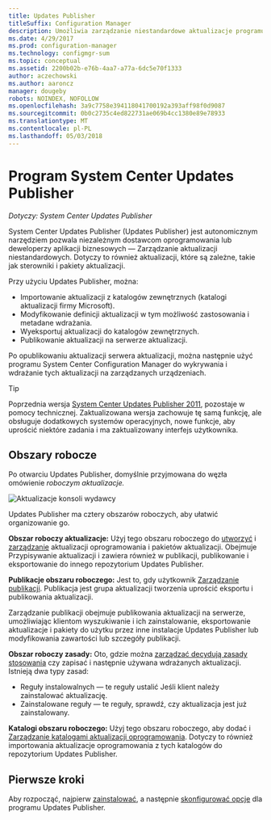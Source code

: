 ```yaml
---
title: Updates Publisher
titleSuffix: Configuration Manager
description: Umożliwia zarządzanie niestandardowe aktualizacje programu System Center Updates Publisher
ms.date: 4/29/2017
ms.prod: configuration-manager
ms.technology: configmgr-sum
ms.topic: conceptual
ms.assetid: 2200b02b-e76b-4aa7-a77a-6dc5e70f1333
author: aczechowski
ms.author: aaroncz
manager: dougeby
robots: NOINDEX, NOFOLLOW
ms.openlocfilehash: 3a9c7758e394118041700192a393aff98f0d9087
ms.sourcegitcommit: 0b0c2735c4ed822731ae069b4cc1380e89e78933
ms.translationtype: MT
ms.contentlocale: pl-PL
ms.lasthandoff: 05/03/2018
---
```

# <a name="system-center-updates-publisher"></a>Program System Center Updates Publisher

*Dotyczy: System Center Updates Publisher*

System Center Updates Publisher (Updates Publisher) jest autonomicznym narzędziem pozwala niezależnym dostawcom oprogramowania lub deweloperzy aplikacji biznesowych — Zarządzanie aktualizacji niestandardowych. Dotyczy to również aktualizacji, które są zależne, takie jak sterowniki i pakiety aktualizacji.

Przy użyciu Updates Publisher, można:

-   Importowanie aktualizacji z katalogów zewnętrznych (katalogi aktualizacji firmy Microsoft).
-   Modyfikowanie definicji aktualizacji w tym możliwość zastosowania i metadane wdrażania.
-   Wyeksportuj aktualizacji do katalogów zewnętrznych.
-   Publikowanie aktualizacji na serwerze aktualizacji.

Po opublikowaniu aktualizacji serwera aktualizacji, można następnie użyć programu System Center Configuration Manager do wykrywania i wdrażanie tych aktualizacji na zarządzanych urządzeniach.

> [!TIP]  
> Poprzednia wersja [System Center Updates Publisher 2011](http://go.microsoft.com/fwlink/?LinkId=848111), pozostaje w pomocy technicznej. Zaktualizowana wersja zachowuje tę samą funkcję, ale obsługuje dodatkowych systemów operacyjnych, nowe funkcje, aby uprościć niektóre zadania i ma zaktualizowany interfejs użytkownika.

## <a name="workspaces"></a>Obszary robocze
Po otwarciu Updates Publisher, domyślnie przyjmowana do węzła omówienie *roboczym aktualizacje.*

![Aktualizacje konsoli wydawcy](media/console1.png)   


Updates Publisher ma cztery obszarów roboczych, aby ułatwić organizowanie go.


**Obszar roboczy aktualizacje:** Użyj tego obszaru roboczego do [utworzyć](/sccm/sum/tools/create-updates-with-updates-publisher) i [zarządzanie](/sccm/sum/tools/manage-updates-with-updates-publisher) aktualizacji oprogramowania i pakietów aktualizacji. Obejmuje Przypisywanie aktualizacji i zawiera również w publikacji, publikowanie i eksportowanie do innego repozytorium Updates Publisher.

**Publikacje obszaru roboczego:** Jest to, gdy użytkownik [Zarządzanie publikacji](/sccm/sum/tools/updates-publisher-publications). Publikacja jest grupa aktualizacji tworzenia uprościć eksportu i publikowania aktualizacji.

Zarządzanie publikacji obejmuje publikowania aktualizacji na serwerze, umożliwiając klientom wyszukiwanie i ich zainstalowanie, eksportowanie aktualizacje i pakiety do użytku przez inne instalacje Updates Publisher lub modyfikowania zawartości lub szczegóły publikacji.



**Obszar roboczy zasady:** Oto, gdzie można [zarządzać decydują zasady stosowania](/sccm/sum/tools/updates-publisher-applicability-rules) czy zapisać i następnie używana wdrażanych aktualizacji. Istnieją dwa typy zasad:

-   Reguły instalowalnych — te reguły ustalić Jeśli klient należy zainstalować aktualizację.
-   Zainstalowane reguły — te reguły, sprawdź, czy aktualizacja jest już zainstalowany.

**Katalogi obszaru roboczego:** Użyj tego obszaru roboczego, aby dodać i [Zarządzanie katalogami aktualizacji oprogramowania](/sccm/sum/tools/updates-publisher-catalogs). Dotyczy to również importowania aktualizacje oprogramowania z tych katalogów do repozytorium Updates Publisher.
## <a name="first-steps"></a>Pierwsze kroki
Aby rozpocząć, najpierw [zainstalować](/sccm/sum/tools/install-updates-publisher), a następnie [skonfigurować opcje](/sccm/sum/tools/updates-publisher-options) dla programu Updates Publisher.
